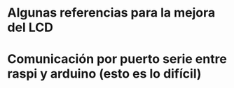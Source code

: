 # Algunas referencias para la mejora del LCD






# Comunicación por puerto serie entre raspi y arduino (esto es lo difícil)
